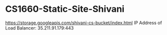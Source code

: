 # CS1660-Static-Site-Shivani
https://storage.googleapis.com/shivani-cs-bucket/index.html
IP Address of Load Balancer: 35.211.91.179:443
